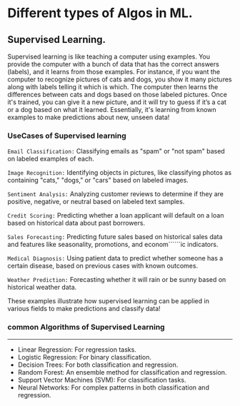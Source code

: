 # Different types of Algos in ML.

## Supervised Learning.
Supervised learning is like teaching a computer using examples. You provide the computer with a bunch of data that has the correct answers (labels), and it learns from those examples.
For instance, if you want the computer to recognize pictures of cats and dogs, you show it many pictures along with labels telling it which is which. The computer then learns the differences between cats and dogs based on those labeled pictures.
Once it's trained, you can give it a new picture, and it will try to guess if it’s a cat or a dog based on what it learned. Essentially, it's learning from known examples to make predictions about new, unseen data!

### UseCases of Supervised learning

```Email Classification:``` Classifying emails as "spam" or "not spam" based on labeled examples of each.

```Image Recognition:``` Identifying objects in pictures, like classifying photos as containing "cats," "dogs," or "cars" based on labeled images.

```Sentiment Analysis:``` Analyzing customer reviews to determine if they are positive, negative, or neutral based on labeled text samples.

```Credit Scoring:``` Predicting whether a loan applicant will default on a loan based on historical data about past borrowers.

```Sales Forecasting:``` Predicting future sales based on historical sales data and features like seasonality, promotions, and econom``````ic indicators.

```Medical Diagnosis:``` Using patient data to predict whether someone has a certain disease, based on previous cases with known outcomes.

```Weather Prediction:``` Forecasting whether it will rain or be sunny based on historical weather data.

These examples illustrate how supervised learning can be applied in various fields to make predictions and classify data!


### common Algorithms of Supervised Learning
--------------------------------------------
- Linear Regression: For regression tasks.
- Logistic Regression: For binary classification.
- Decision Trees: For both classification and regression.
- Random Forest: An ensemble method for classification and regression.
- Support Vector Machines (SVM): For classification tasks.
- Neural Networks: For complex patterns in both classification and regression.
